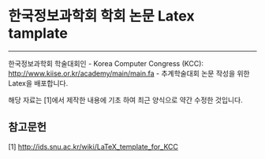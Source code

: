 # 한국정보과학회 학회 논문 Latex tamplate #

----------

한국정보과학회 학술대회인
	- Korea Computer Congress (KCC): http://www.kiise.or.kr/academy/main/main.fa
	- 추계학술대회 논문 
작성을 위한 Latex을 배포합니다.

해당 자료는 [1]에서 제작한 내용에 기초 하여 최근 양식으로 약간 수정한 것입니다.


## 참고문헌 ##

[1] http://ids.snu.ac.kr/wiki/LaTeX_template_for_KCC